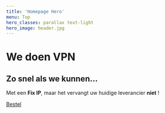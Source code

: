 ```yaml
---
title: 'Homepage Hero'
menu: Top
hero_classes: parallax text-light
hero_image: header.jpg
---
```


# We doen VPN
## Zo snel als we kunnen…

Met een **Fix IP**, maar het vervangt uw huidige leverancier **niet** !

[Bestel](https://api.neutrinet.be/?classes=btn,btn-primary,btn-lg&target=_blank)





